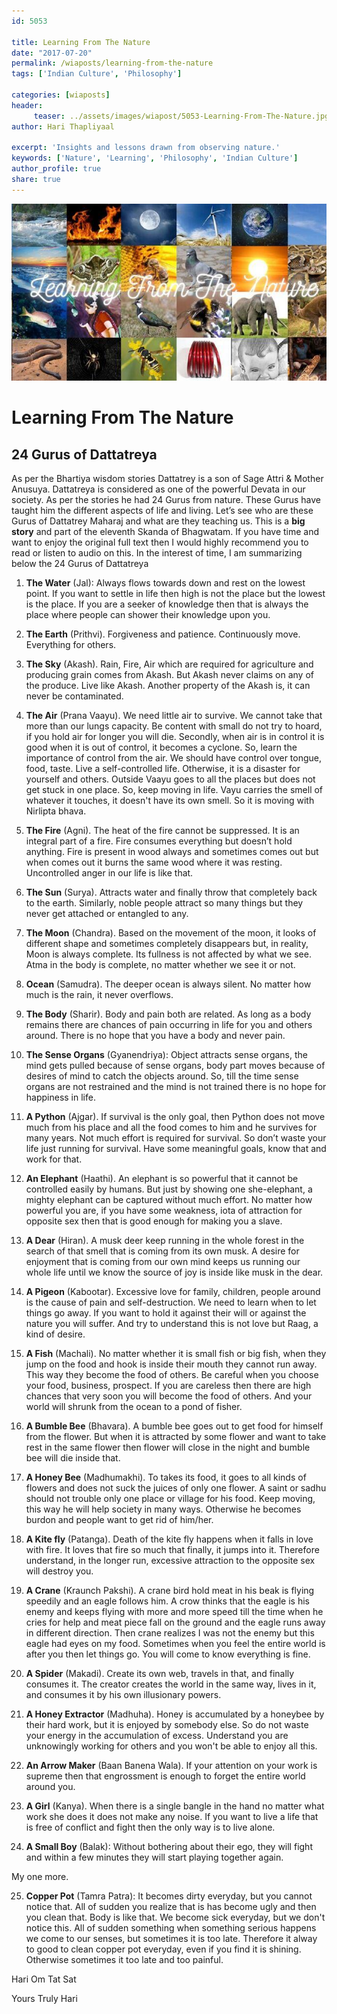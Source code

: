```yaml
--- 
id: 5053

title: Learning From The Nature
date: "2017-07-20"
permalink: /wiaposts/learning-from-the-nature
tags: ['Indian Culture', 'Philosophy']    

categories: [wiaposts] 
header:
     teaser: ../assets/images/wiapost/5053-Learning-From-The-Nature.jpg
author: Hari Thapliyaal 

excerpt: 'Insights and lessons drawn from observing nature.'
keywords: ['Nature', 'Learning', 'Philosophy', 'Indian Culture']
author_profile: true 
share: true 
---
```


![Learning From The Nature](../assets/images/wiapost/5053-Learning-From-The-Nature.jpg)     
   
# Learning From The Nature
## 24 Gurus of Dattatreya    
   
As per the Bhartiya wisdom stories Dattatrey is a son of Sage Attri & Mother Anusuya. Dattatreya is considered as one of the powerful Devata in our society. As per the stories he had 24 Gurus from nature. These Gurus have taught him the different aspects of life and living. Let’s see who are these Gurus of Dattatrey Maharaj and what are they teaching us. This is a **big story** and part of the eleventh Skanda of Bhagwatam. If you have time and want to enjoy the original full text then I would highly recommend you to read or listen to audio on this. In the interest of time, I am summarizing below the 24 Gurus of Dattatreya    
    
1. **The Water** (Jal): Always flows towards down and rest on the lowest point. If you want to settle in life then high is not the place but the lowest is the place. If you are a seeker of knowledge then that is always the place where people can shower their knowledge upon you.    
    
2. **The Earth** (Prithvi). Forgiveness and patience. Continuously move. Everything for others.    
    
3. **The Sky** (Akash). Rain, Fire, Air which are required for agriculture and producing grain comes from Akash. But Akash never claims on any of the produce. Live like Akash. Another property of the Akash is, it can never be contaminated.    
    
4. **The Air** (Prana Vaayu). We need little air to survive. We cannot take that more than our lungs capacity. Be content with small do not try to hoard, if you hold air for longer you will die. Secondly, when air is in control it is good when it is out of control, it becomes a cyclone. So, learn the importance of control from the air. We should have control over tongue, food, taste. Live a self-controlled life. Otherwise, it is a disaster for yourself and others. Outside Vaayu goes to all the places but does not get stuck in one place. So, keep moving in life. Vayu carries the smell of whatever it touches, it doesn't have its own smell. So it is moving with Nirlipta bhava.    
    
5. **The Fire** (Agni). The heat of the fire cannot be suppressed. It is an integral part of a fire. Fire consumes everything but doesn’t hold anything. Fire is present in wood always and sometimes comes out but when comes out it burns the same wood where it was resting. Uncontrolled anger in our life is like that.    
    
6. **The Sun** (Surya). Attracts water and finally throw that completely back to the earth. Similarly, noble people attract so many things but they never get attached or entangled to any.    
    
7. **The Moon** (Chandra). Based on the movement of the moon, it looks of different shape and sometimes completely disappears but, in reality, Moon is always complete. Its fullness is not affected by what we see. Atma in the body is complete, no matter whether we see it or not.    
    
8. **Ocean** (Samudra). The deeper ocean is always silent. No matter how much is the rain, it never overflows.    
    
9. **The Body** (Sharir). Body and pain both are related. As long as a body remains there are chances of pain occurring in life for you and others around. There is no hope that you have a body and never pain.    
    
10. **The Sense Organs** (Gyanendriya): Object attracts sense organs, the mind gets pulled because of sense organs, body part moves because of desires of mind to catch the objects around. So, till the time sense organs are not restrained and the mind is not trained there is no hope for happiness in life.    
    
11. **A Python** (Ajgar). If survival is the only goal, then Python does not move much from his place and all the food comes to him and he survives for many years. Not much effort is required for survival. So don’t waste your life just running for survival. Have some meaningful goals, know that and work for that.    
    
12. **An Elephant** (Haathi). An elephant is so powerful that it cannot be controlled easily by humans. But just by showing one she-elephant, a mighty elephant can be captured without much effort. No matter how powerful you are, if you have some weakness, iota of attraction for opposite sex then that is good enough for making you a slave.    
    
13. **A Dear** (Hiran). A musk deer keep running in the whole forest in the search of that smell that is coming from its own musk. A desire for enjoyment that is coming from our own mind keeps us running our whole life until we know the source of joy is inside like musk in the dear.    
    
14. **A Pigeon** (Kabootar). Excessive love for family, children, people around is the cause of pain and self-destruction. We need to learn when to let things go away. If you want to hold it against their will or against the nature you will suffer. And try to understand this is not love but Raag, a kind of desire.   
    
15. **A Fish** (Machali). No matter whether it is small fish or big fish, when they jump on the food and hook is inside their mouth they cannot run away. This way they become the food of others. Be careful when you choose your food, business, prospect. If you are careless then there are high chances that very soon you will become the food of others. And your world will shrunk from the ocean to a pond of fisher.   
    
16. **A Bumble Bee** (Bhavara). A bumble bee goes out to get food for himself from the flower. But when it is attracted by some flower and want to take rest in the same flower then flower will close in the night and bumble bee will die inside that.   
    
17. **A Honey Bee** (Madhumakhi). To takes its food, it goes to all kinds of flowers and does not suck the juices of only one flower. A saint or sadhu should not trouble only one place or village for his food. Keep moving, this way he will help society in many ways. Otherwise he becomes burdon and people want to get rid of him/her.    
    
18. **A Kite fly** (Patanga). Death of the kite fly happens when it falls in love with fire. It loves that fire so much that finally, it jumps into it. Therefore understand, in the longer run, excessive attraction to the opposite sex will destroy you.    
    
19. **A Crane** (Kraunch Pakshi). A crane bird hold meat in his beak is flying speedily and an eagle follows him. A crow thinks that the eagle is his enemy and keeps flying with more and more speed till the time when he cries for help and meat piece fall on the ground and the eagle runs away in different direction. Then crane realizes I was not the enemy but this eagle had eyes on my food. Sometimes when you feel the entire world is after you then let things go. You will come to know everything is fine.    
    
20. **A Spider** (Makadi). Create its own web, travels in that, and finally consumes it. The creator creates the world in the same way, lives in it, and consumes it by his own illusionary powers.    
    
21. **A Honey Extractor** (Madhuha). Honey is accumulated by a honeybee by their hard work, but it is enjoyed by somebody else. So do not waste your energy in the accumulation of excess. Understand you are unknowingly working for others and you won't be able to enjoy all this.    
    
22. **An Arrow Maker** (Baan Banena Wala). If your attention on your work is supreme then that engrossment is enough to forget the entire world around you.    
    
23. **A Girl** (Kanya). When there is a single bangle in the hand no matter what work she does it does not make any noise. If you want to live a life that is free of conflict and fight then the only way is to live alone.    
    
24. **A Small Boy** (Balak): Without bothering about their ego, they will fight and within a few minutes they will start playing together again.

My one more.   

25. **Copper Pot** (Tamra Patra): It becomes dirty everyday, but you cannot notice that. All of sudden you realize that is has become ugly and then you clean that. Body is like that. We become sick everyday, but we don't notice this. All of sudden something when something serious happens we come to our senses, but sometimes it is too late. Therefore it alway to good to clean copper pot everyday, even if you find it is shining. Otherwise sometimes it too late and too painful.
    
Hari Om Tat Sat    
    
Yours Truly Hari    
